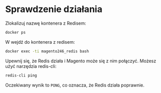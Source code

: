 # Sprawdzenie działania

Zlokalizuj nazwę kontenera z Redisem:

```bash
docker ps
```

W wejdź do kontenera z redisem:

```bash
docker exec -ti magento246_redis bash
```

Upewnij się, że Redis działa i Magento może się z nim połączyć. Możesz użyć narzędzia redis-cli:

```bash
redis-cli ping
```

Oczekiwany wynik to `PONG`, co oznacza, że Redis działa poprawnie.
